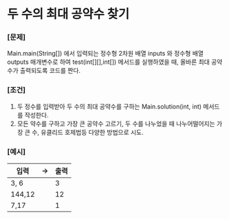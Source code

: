 # 두 수의 최대 공약수 찾기

### [문제]
Main.main(String[]) 에서 입력되는 정수형 2차원 배열 inputs 와 정수형 배열 outputs 매개변수로 하여 test(int[][],int[]) 메서드를 실행하였을 때,
올바른 최대 공약수가 출력되도록 코드를 짠다.

### [조건]
1. 두 정수를 입력받아 두 수의 최대 공약수를 구하는 Main.solution(int, int) 메서드를 작성한다.
2. 모든 약수를 구하고 가장 큰 공약수 고르기, 두 수를 나누었을 때 나누어떨어지는 가장 큰 수, 유클리드 호제법등 다양한 방법으로 시도.

### [예시]

| 입력     | -> | 출력 |
|--------|----|----|
| 3, 6   |    | 3  |
| 144,12 |    | 12 |
| 7,17   |    | 1  |